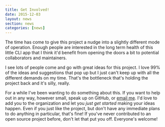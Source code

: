 ```yaml
---
title: Get Involved!
date: 2015-12-03
layout: news
section: news
categories: [news]
---
```


The time has come to give this project a nudge into a slightly different mode of
operation. Enough people are interested in the long term health of this little
CLI app that I think it'd benefit from opening the doors a bit to potential
collaborators and maintainers.

I see lots of people come and go with great ideas for this project. I love 99%
of the ideas and suggestions that pop up but I just can't keep up with all the
different demands on my time. That's the bottleneck that's holding the project
back and it's silly, really.

For a while I've been wanting to do something about this. If you want to help
out in any way, however small, speak up on GitHub, or [email
me](mailto:henry@catalinismith.com). I'd love to add you to the organization and
let you *just get started* making your ideas happen. Even if you just like the
project, but don't have any immediate plans to do anything in particular, that's
fine! If you've never contributed to an open source project before, don't let
that put you off. Everyone's welcome!


